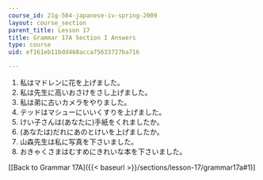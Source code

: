 ```yaml
---
course_id: 21g-504-japanese-iv-spring-2009
layout: course_section
parent_title: Lesson 17
title: Grammar 17A Section I Answers
type: course
uid: ef161eb11bdd468acca75633727ba716

---
```


1.  私はマドレンに花を上げました。
2.  私は先生に高いおさけをさし上げました。
3.  私は弟に古いカメラをやりました。
4.  テッドはマシューにいいくすりを上げました。
5.  けい子さんは(あなたに)手紙をくれましたか。
6.  (あなたは)だれにあのとけいを上げましたか。
7.  山森先生は私に写真を下さいました。
8.  おきゃくさまはむすめにきれいな本を下さいました。

\[[Back to Grammar 17A]({{< baseurl >}}/sections/lesson-17/grammar17a#1)\]